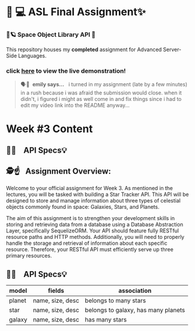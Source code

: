 # 🔗 💻 ASL Final Assignment✨

### 📁🪐 Space Object Library API 💫

This repository houses my **completed** assignment for Advanced Server-Side Languages.

### click [here](https://www.dropbox.com/scl/fi/zkhfqz06dq7cnely1o38i/asl-space-demo-screenshots.pdf?rlkey=fxjefsh7nxhu48ln8g3cy9t2e&st=62d6dfwi&dl=0) to view the live demonstration!

> 🗣️💬&nbsp; **emily says...**&nbsp;&nbsp; i turned in my assignment (late by a few minutes) in a rush because i was afraid the submission would close. when it didn't, i figured i might as well come in and fix things since i had to edit my video link into the README anyway...

# Week #3 Content

## 💎💎 &nbsp;&nbsp; API Specs💡

## 🕵️☝&nbsp;&nbsp; Assignment Overview:

Welcome to your official assignment for Week 3. As mentioned in the lectures, you will be tasked with building a Star Tracker API. This API will be designed to store and manage information about three types of celestial objects commonly found in space: Galaxies, Stars, and Planets.

The aim of this assignment is to strengthen your development skills in storing and retrieving data from a database using a Database Abstraction Layer, specifically SequelizeORM. Your API should feature fully RESTful resource paths and HTTP methods. Additionally, you will need to properly handle the storage and retrieval of information about each specific resource. Therefore, your RESTful API must efficiently serve up three primary resources.
<br>

## 💎💎 &nbsp;&nbsp; API Specs💡

| model  | fields           | association                         |
| ------ | ---------------- | ----------------------------------- |
| planet | name, size, desc | belongs to many stars               |
| star   | name, size, desc | belongs to galaxy, has many planets |
| galaxy | name, size, desc | has many stars                      |
